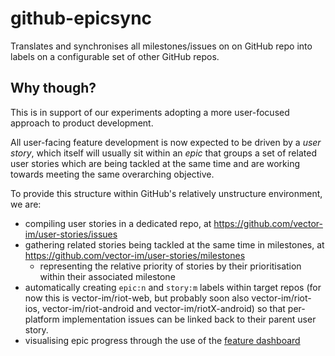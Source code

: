 # github-epicsync
Translates and synchronises all milestones/issues on on GitHub repo into labels on a configurable set of other GitHub repos.

## Why though?
This is in support of our experiments adopting a more user-focused approach to product development.

All user-facing feature development is now expected to be driven by a _user story_, which itself will usually sit within an _epic_ that groups a set of related user stories which are being tackled at the same time and are working towards meeting the same overarching objective.

To provide this structure within GitHub's relatively unstructure environment, we are:

- compiling user stories in a dedicated repo, at https://github.com/vector-im/user-stories/issues
- gathering related stories being tackled at the same time in milestones, at https://github.com/vector-im/user-stories/milestones
    - representing the relative priority of stories by their prioritisation within their associated milestone
- automatically creating `epic:n` and `story:m` labels within target repos (for now this is vector-im/riot-web, but probably soon also vector-im/riot-ios, vector-im/riot-android and vector-im/riotX-android) so that per-platform implementation issues can be linked back to their parent user story.
- visualising epic progress through the use of the [feature dashboard](https://dashboard.lant.uk/#/plan?epic=vector-im/user-stories/milestone/2&repo=matrix-org/matrix-js-sdk&repo=vector-im/riot-web&repo=vector-im/riot-ios&repo=vector-im/riot-android&repo=vector-im/riotX-android)
